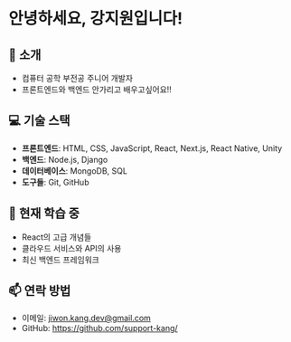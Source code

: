 # 안녕하세요, 강지원입니다!

## 👋 소개
- 컴퓨터 공학 부전공 주니어 개발자
- 프론트엔드와 백엔드 안가리고 배우고싶어요!!

## 💻 기술 스택
- **프론트엔드**: HTML, CSS, JavaScript, React, Next.js, React Native, Unity
- **백엔드**: Node.js, Django
- **데이터베이스**: MongoDB, SQL
- **도구들**: Git, GitHub

## 🌱 현재 학습 중
- React의 고급 개념들
- 클라우드 서비스와 API의 사용
- 최신 백엔드 프레임워크

## 📫 연락 방법
- 이메일: jiwon.kang.dev@gmail.com
- GitHub: https://github.com/support-kang/

